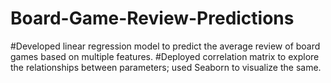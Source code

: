 # Board-Game-Review-Predictions

#Developed linear regression model to predict the average review of board games based on multiple features.
#Deployed correlation matrix to explore the relationships between parameters; used Seaborn to visualize the same.
